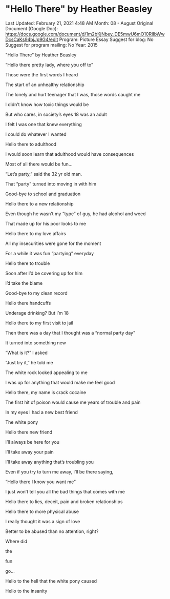# "Hello There" by Heather Beasley

Last Updated: February 21, 2021 4:48 AM
Month: 08 - August
Original Document (Google Doc): https://docs.google.com/document/d/1m2bKjNbey_DE5mwU6mO10RIIbWwDcsCaKs94bjJp9G4/edit
Program: Picture Essay
Suggest for blog: No
Suggest for program mailing: No
Year: 2015

"Hello There" by Heather Beasley

“Hello there pretty lady, where you off to”

Those were the first words I heard

The start of an unhealthy relationship

The lonely and hurt teenager that I was, those words caught me

I didn’t know how toxic things would be

But who cares, in society’s eyes 18 was an adult

I felt I was one that knew everything

I could do whatever I wanted

Hello there to adulthood

I would soon learn that adulthood would have consequences

Most of all there would be fun…

“Let’s party,” said the 32 yr old man.

That “party” turned into moving in with him

Good-bye to school and graduation

Hello there to a new relationship

Even though he wasn’t my “type” of guy, he had alcohol and weed

That made up for his poor looks to me

Hello there to my love affairs

All my insecurities were gone for the moment

For a while it was fun “partying” everyday

Hello there to trouble

Soon after I’d be covering up for him

I’d take the blame

Good-bye to my clean record

Hello there handcuffs

Underage drinking? But I’m 18

Hello there to my first visit to jail

Then there was a day that I thought was a “normal party day”

It turned into something new

“What is it?” I asked

“Just try it,” he told me

The white rock looked appealing to me

I was up for anything that would make me feel good

Hello there, my name is crack cocaine

The first hit of poison would cause me years of trouble and pain

In my eyes I had a new best friend

The white pony

Hello there new friend

I’ll always be here for you

I’ll take away your pain

I’ll take away anything that’s troubling you

Even if you try to turn me away, I’ll be there saying,

“Hello there I know you want me”

I just won’t tell you all the bad things that comes with me

Hello there to lies, deceit, pain and broken relationships

Hello there to more physical abuse

I really thought it was a sign of love

Better to be abused than no attention, right?

Where did

the

fun

go…

Hello to the hell that the white pony caused

Hello to the insanity